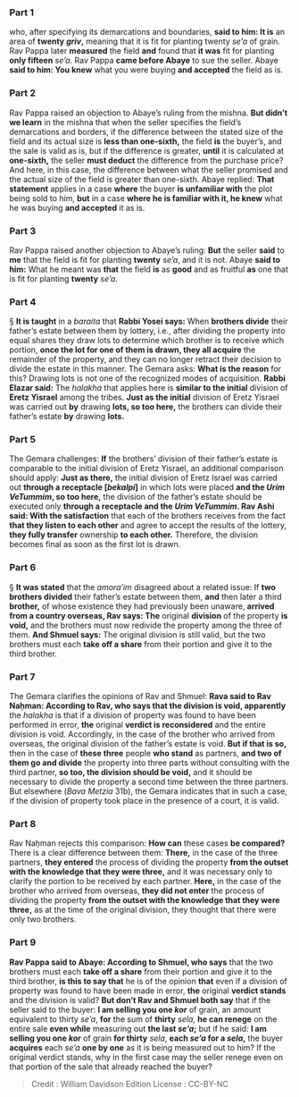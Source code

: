 
### Part 1
who, after specifying its demarcations and boundaries, <b>said to him: It is</b> an area of <b>twenty <i>griv</i>,</b> meaning that it is fit for planting twenty <i>se’a</i> of grain. Rav Pappa later <b>measured</b> the field <b>and</b> found that <b>it was</b> fit for planting <b>only fifteen</b> <i>se’a</i>. Rav Pappa <b>came before Abaye</b> to sue the seller. Abaye <b>said to him: You knew</b> what you were buying <b>and accepted</b> the field as is.

### Part 2
Rav Pappa raised an objection to Abaye’s ruling from the mishna. <b>But didn’t we learn</b> in the mishna that when the seller specifies the field’s demarcations and borders, if the difference between the stated size of the field and its actual size is <b>less than one-sixth,</b> the field <b>is</b> the buyer’s, and the sale is valid as is, but if the difference is greater, <b>until</b> it is calculated at <b>one-sixth,</b> the seller <b>must deduct</b> the difference from the purchase price? And here, in this case, the difference between what the seller promised and the actual size of the field is greater than one-sixth. Abaye replied: <b>That statement</b> applies in a case <b>where</b> the buyer <b>is unfamiliar with</b> the plot being sold to him, <b>but</b> in a case <b>where he is familiar with it, he knew</b> what he was buying <b>and accepted</b> it as is.

### Part 3
Rav Pappa raised another objection to Abaye’s ruling: <b>But</b> the seller <b>said</b> to <b>me</b> that the field is fit for planting <b>twenty</b> <i>se’a</i>, and it is not. Abaye <b>said to him:</b> What he meant was <b>that</b> the field <b>is</b> as <b>good</b> and as fruitful <b>as</b> one that is fit for planting <b>twenty</b> <i>se’a</i>.

### Part 4
§ <b>It is taught</b> in a <i>baraita</i> that <b>Rabbi Yosei says:</b> When <b>brothers divide</b> their father’s estate between them by lottery, i.e., after dividing the property into equal shares they draw lots to determine which brother is to receive which portion, <b>once the lot for one of them is drawn, they all acquire</b> the remainder of the property, and they can no longer retract their decision to divide the estate in this manner. The Gemara asks: <b>What is the reason</b> for this? Drawing lots is not one of the recognized modes of acquisition. <b>Rabbi Elazar said:</b> The <i>halakha</i> that applies here is <b>similar to the initial</b> division of <b>Eretz Yisrael</b> among the tribes. <b>Just as the initial</b> division of Eretz Yisrael was carried out <b>by</b> drawing <b>lots, so too here,</b> the brothers can divide their father’s estate <b>by</b> drawing <b>lots.</b>

### Part 5
The Gemara challenges: <b>If</b> the brothers’ division of their father’s estate is comparable to the initial division of Eretz Yisrael, an additional comparison should apply: <b>Just as there,</b> the initial division of Eretz Israel was carried out <b>through a receptacle [<i>bekalpi</i>]</b> in which lots were placed <b>and the <i>Urim VeTummim</i>, so too here,</b> the division of the father’s estate should be executed only <b>through a receptacle and the <i>Urim VeTummim</i>. Rav Ashi said: With the satisfaction</b> that each of the brothers receives from the fact <b>that they listen to each other</b> and agree to accept the results of the lottery, <b>they fully transfer</b> ownership <b>to each other.</b> Therefore, the division becomes final as soon as the first lot is drawn.

### Part 6
§ <b>It was stated</b> that the <i>amora’im</i> disagreed about a related issue: If <b>two brothers divided</b> their father’s estate between them, <b>and</b> then later a third <b>brother,</b> of whose existence they had previously been unaware, <b>arrived from a country overseas, Rav says: The</b> original <b>division</b> of the property <b>is void,</b> and the brothers must now redivide the property among the three of them. <b>And Shmuel says:</b> The original division is still valid, but the two brothers must each <b>take off a share</b> from their portion and give it to the third brother.

### Part 7
The Gemara clarifies the opinions of Rav and Shmuel: <b>Rava said to Rav Naḥman: According to Rav, who says that the division is void, apparently</b> the <i>halakha</i> is that if a division of property was found to have been performed in error, <b>the</b> original <b>verdict is reconsidered</b> and the entire division is void. Accordingly, in the case of the brother who arrived from overseas, the original division of the father’s estate is void. <b>But if that is so,</b> then in the case of <b>these three</b> people <b>who stand</b> as partners, <b>and two of them go and divide</b> the property into three parts without consulting with the third partner, <b>so too, the division should be void,</b> and it should be necessary to divide the property a second time between the three partners. But elsewhere (<i>Bava Metzia</i> 31b), the Gemara indicates that in such a case, if the division of property took place in the presence of a court, it is valid.

### Part 8
Rav Naḥman rejects this comparison: <b>How can</b> these cases <b>be compared?</b> There is a clear difference between them: <b>There,</b> in the case of the three partners, <b>they entered</b> the process of dividing the property <b>from the outset with the knowledge that they were three,</b> and it was necessary only to clarify the portion to be received by each partner. <b>Here,</b> in the case of the brother who arrived from overseas, <b>they did not enter</b> the process of dividing the property <b>from the outset with the knowledge that they were three,</b> as at the time of the original division, they thought that there were only two brothers.

### Part 9
<b>Rav Pappa said to Abaye: According to Shmuel, who says</b> that the two brothers must each <b>take off a share</b> from their portion and give it to the third brother, <b>is this to say that</b> he is of the opinion <b>that</b> even if a division of property was found to have been made in error, <b>the</b> original <b>verdict stands</b> and the division is valid? <b>But don’t Rav and Shmuel both say</b> that if the seller said to the buyer: <b>I am selling you one <i>kor</i></b> of grain, an amount equivalent to thirty <i>se’a</i>, <b>for</b> the sum of <b>thirty</b> <i>sela</i>, <b>he can renege</b> on the entire sale <b>even while</b> measuring out <b>the last <i>se’a</i>;</b> but if he said: <b>I am selling you one <i>kor</i></b> of grain <b>for thirty</b> <i>sela</i>, <b>each <i>se’a</i> for a <i>sela</i>,</b> the buyer <b>acquires</b> each <i>se’a</i> <b>one by one</b> as it is being measured out to him? If the original verdict stands, why in the first case may the seller renege even on that portion of the sale that already reached the buyer?

>Credit : William Davidson Edition
>License : CC-BY-NC